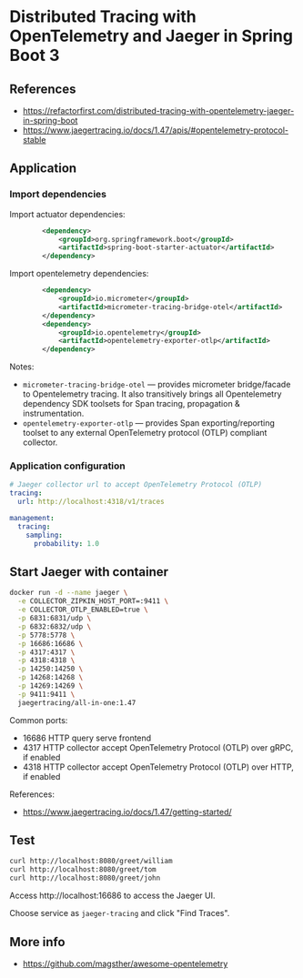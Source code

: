 # Distributed Tracing with OpenTelemetry and Jaeger in Spring Boot 3


## References

- https://refactorfirst.com/distributed-tracing-with-opentelemetry-jaeger-in-spring-boot
- https://www.jaegertracing.io/docs/1.47/apis/#opentelemetry-protocol-stable


## Application

### Import dependencies

Import actuator dependencies:
```xml
		<dependency>
			<groupId>org.springframework.boot</groupId>
			<artifactId>spring-boot-starter-actuator</artifactId>
		</dependency>
```

Import opentelemetry dependencies:
```xml
		<dependency>
			<groupId>io.micrometer</groupId>
			<artifactId>micrometer-tracing-bridge-otel</artifactId>
		</dependency>
		<dependency>
			<groupId>io.opentelemetry</groupId>
			<artifactId>opentelemetry-exporter-otlp</artifactId>
		</dependency>
```

Notes:
- `micrometer-tracing-bridge-otel` — provides micrometer bridge/facade to Opentelemetry tracing. It also transitively brings all Opentelemetry dependency SDK toolsets for Span tracing, propagation & instrumentation.
- `opentelemetry-exporter-otlp` — provides Span exporting/reporting toolset to any external OpenTelemetry protocol (OTLP) compliant collector.

### Application configuration

```yaml
# Jaeger collector url to accept OpenTelemetry Protocol (OTLP) 
tracing:
  url: http://localhost:4318/v1/traces

management:
  tracing:
    sampling:
      probability: 1.0
```


## Start Jaeger with container

```bash
docker run -d --name jaeger \
  -e COLLECTOR_ZIPKIN_HOST_PORT=:9411 \
  -e COLLECTOR_OTLP_ENABLED=true \
  -p 6831:6831/udp \
  -p 6832:6832/udp \
  -p 5778:5778 \
  -p 16686:16686 \
  -p 4317:4317 \
  -p 4318:4318 \
  -p 14250:14250 \
  -p 14268:14268 \
  -p 14269:14269 \
  -p 9411:9411 \
  jaegertracing/all-in-one:1.47

```

Common ports:
- 16686	HTTP	query	serve frontend
- 4317	HTTP	collector	accept OpenTelemetry Protocol (OTLP) over gRPC, if enabled
- 4318	HTTP	collector	accept OpenTelemetry Protocol (OTLP) over HTTP, if enabled


References:
- https://www.jaegertracing.io/docs/1.47/getting-started/


## Test

```bash
curl http://localhost:8080/greet/william
curl http://localhost:8080/greet/tom
curl http://localhost:8080/greet/john
```

Access http://localhost:16686 to access the Jaeger UI.

Choose service as `jaeger-tracing` and click "Find Traces".

## More info

- https://github.com/magsther/awesome-opentelemetry